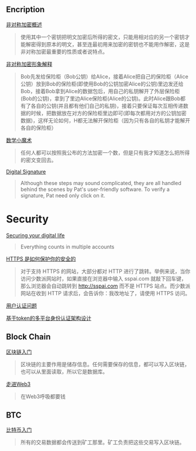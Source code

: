 ## Encription

[非对称加密概述](https://blog.csdn.net/u011583927/article/details/81272265)
>使用其中一个密钥把明文加密后所得的密文，只能用相对应的另一个密钥才能解密得到原本的明文，甚至连最初用来加密的密钥也不能用作解密，这是非对称加密最重要的性质或者说特点。

[非对称加密形象解释](https://www.cnblogs.com/mujian/p/7665952.html)
>Bob先发给保险柜（Bob公钥）给Alice，接着Alice把自己的保险柜（Alice公钥）放到Bob的保险柜(即使用Bob的公钥加密Alice的公钥)里边发还给Bob，接着Bob拿到Alice的数据包后，用自己的私钥解开了外层保险柜(Bob的公钥)，拿到了里边Alice保险柜(Alice的公钥)。此时Alice跟Bob都有了各自的公钥(并且都有他们自己的私钥)，接着只要保证每次互相传递数据的时候，把数据放在对方的保险柜里边即可(即每次都用对方的公钥加密数据)，这样无论如何，H都无法解开保险柜（因为只有各自的私钥才能解开各自的保险柜）

[数学小魔术](https://www.zhihu.com/question/33645891/answer/192604856)
>任何人都可以按照我公布的方法加密一个数，但是只有我才知道怎么把所得的密文变回去。

[Digital Signature](http://www.youdzone.com/signature.html)
>Although these steps may sound complicated, they are all handled behind the scenes by Pat's user-friendly software. To verify a signature, Pat need only click on it.

# Security
[Securing your digital life](https://arstechnica.com/information-technology/2021/10/securing-your-digital-life-part-2/)
>Everything counts in multiple accounts

[HTTPS 是如何保护你的安全的](https://sspai.com/post/68040)
>对于支持 HTTPS 的网站，大部分都对 HTTP 进行了跳转。举例来说，当你访问少数派网站时，如果直接在浏览器中输入 sspai.com 就敲下回车键，那么浏览器会自动跳转到 http://sspai.com 而不是 HTTPS 站点。而少数派网站在收到 HTTP 请求后，会告诉你：我改地址了，请使用 HTTPS 访问。

[用户认证问题](https://qiankunli.github.io/2016/08/25/security.html)

[基于token的多平台身份认证架构设计](https://www.cnblogs.com/beer/p/6029861.html)

## Block Chain

[区块链入门](http://www.ruanyifeng.com/blog/2017/12/blockchain-tutorial.html)
>区块链的主要作用是储存信息。任何需要保存的信息，都可以写入区块链，也可以从里面读取，所以它是数据库。

[走进Web3](https://www.bmpi.dev/dev/glimpse-of-web3/)
>在Web3呼吸都要钱

## BTC

[比特币入门](https://www.ruanyifeng.com/blog/2018/01/bitcoin-tutorial.html)
>所有的交易数据都会传送到矿工那里。矿工负责把这些交易写入区块链。
